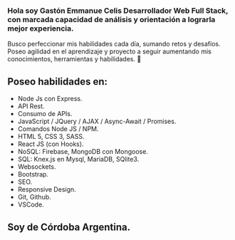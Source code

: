 ### Hola soy Gastón Emmanue Celis Desarrollador Web Full Stack, con marcada capacidad de análisis y orientación a lograrla mejor experiencia.
Busco perfeccionar mis habilidades cada día, sumando retos y desafíos.
Poseo agilidad en el aprendizaje y proyecto a seguir aumentando mis conocimientos, herramientas y habilidades. 👋

## Poseo habilidades en:
- Node Js con Express.
- API Rest.
- Consumo de APIs.
- JavaScript / JQuery / AJAX / Async-Await / Promises.
- Comandos Node JS / NPM.
- HTML 5, CSS 3, SASS.
- React JS (con Hooks).
- NoSQL: Firebase, MongoDB con Mongoose.
- SQL: Knex.js en Mysql, MariaDB, SQlite3.
- Websockets.
- Bootstrap.
- SEO.
- Responsive Design.
- Git, Github.
- VSCode.

## Soy de Córdoba Argentina.
